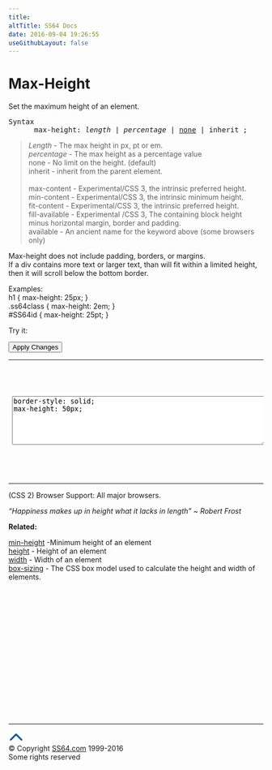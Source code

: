 ```yaml
---
title:
altTitle: SS64 Docs
date: 2016-09-04 19:26:55
useGithubLayout: false
---
```

<!-- #BeginLibraryItem "/Library/head_css.lbi" --><!-- #EndLibraryItem --><h1>Max-Height</h1>
<p>Set the maximum height of an element.</p>
<pre>Syntax
      max-height: <i>length</i> | <i>percentage</i> | <u>none</u> | inherit ;</pre>
<blockquote>
<p><span class="code"><i>Length</i></span> - The max height  in <span class="code">px, pt</span> or <span class="code">em</span>.<br>
<span class="code"><i>percentage</i></span> - 
The max height as a percentage value<br>
<span class="code">none</span> - No limit on the height. (default)<br>
<span class="code">inherit</span> - inherit from the parent element.<br>
<br>
<span class="code">max-content</span>  - Experimental/CSS 3,     the intrinsic preferred height.<br>
<span class="code">min-content</span> - Experimental/CSS 3, the intrinsic minimum height.<br>
<span class="code">fit-content</span> - Experimental/CSS 3, the intrinsic preferred height.<br>
<span class="code">fill-available</span> - Experimental /CSS 3, The containing block height minus horizontal margin, border and padding.<br>
<span class="code">available</span> - An ancient name for the keyword above (some browsers only)</p>
</blockquote>
<p> Max-height  does not include padding, borders, or margins.<br>
If a div contains more text or larger text, than will fit within a limited height, then it will scroll below the bottom border.</p>
<p>Examples:<br>
  <span class="code">h1 { max-height: 25px; }<br>
    .ss64class { max-height: 2em; }</span><br>
    <span class="code">#SS64id { max-height: 25pt;  }</span>    <br>
</p>
<p>Try it:</p><input type="button" onclick="ApplyStyle()" value="Apply Changes">
<table>
  <tbody><tr>
    <td><textarea name="tryit" id="trycode" cols="60" rows="6" onfocus="this.style.background='#fff';" onblur="this.style.background='#eee';" tabindex="1">border-style: solid;
max-height: 50px;
</textarea></td>
    <td><div id="tryresult">
This is a sample of text with a CSS border.<br>
The border helps to display the height of the element.</div></td>
  </tr>
</tbody></table>
<p>(CSS 2) Browser Support:  All major browsers.</p>
<p class="quote"><i>“Happiness makes up in height what it lacks in length”   ~ Robert Frost</i></p><p><b>Related:</b></p>
<p><a href="min-height.html">min-height</a> -Minimum height of an element<br>
<a href="height.html">height</a> - Height of an element<br>
<a href="width.html">width</a>       - Width of an element<br>
<a href="box-sizing.html">box-sizing</a> - The CSS box model used to calculate the height and width of elements.</p><!-- #BeginLibraryItem "/Library/foot_css.lbi" --><p><script async="" src="//pagead2.googlesyndication.com/pagead/js/adsbygoogle.js"></script>
<!-- CSS -->
<ins class="adsbygoogle" style="display:inline-block;width:300px;height:250px" data-ad-client="ca-pub-6140977852749469" data-ad-slot="2739097502"></ins>
<script>
(adsbygoogle = window.adsbygoogle || []).push({});
</script></p>
<hr>
<div id="bl" class="footer"><a href="#"><img src="../images/top.png" width="30" height="22" alt="Back to the Top"></a></div>
<div id="br" class="footer, tagline">© Copyright <a href="http://ss64.com/">SS64.com</a> 1999-2016<br>
Some rights reserved</div><!-- #EndLibraryItem -->

